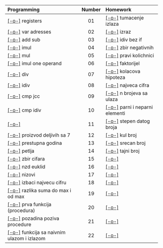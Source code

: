 | Programming                                                            | Number | Homework                                          |
| :--------------------------------------------------------------------- | :----: | :------------------------------------------------ |
| [[-o-]](Programming/09/16/01.asm) registers                            |   01   | [[-o-]](Homework/01.jpg) tumacenje izlaza         |
| [[-o-]](Programming/09/19/01.asm) var adresses                         |   02   | [[-o-]](Homework/02.asm) izraz                    |
| [[-o-]](Programming/09/19/02.asm) add sub                              |   03   | [[-o-]](Homework/03.asm) idiv bez if              |
| [[-o-]](Programming/09/20/01.asm) imul                                 |   04   | [[-o-]](Homework/04.asm) zbir negativnih          |
| [[-o-]](Programming/09/24/01.asm) mul                                  |   05   | [[-o-]](Homework/05.asm) pravi kolichnici         |
| [[-o-]](Programming/09/24/02.asm) imul one operand                     |   06   | [[-o-]](Homework/06.asm) faktorijel               |
| [[-o-]](Programming/09/26/01.asm) div                                  |   07   | [[-o-]](Homework/07.asm) kolacova hipoteza        |
| [[-o-]](Programming/09/26/02.asm) idiv                                 |   08   | [[-o-]](Homework/08.asm) najveca cifra            |
| [[-o-]](Programming/09/27/01.asm) cmp jcc                              |   09   | [[-o-]](Homework/09.asm) n brojeva sa ulaza       |
| [[-o-]](Programming/09/27/02.asm) cmp idiv                             |   10   | [[-o-]](Homework/10.asm) parni i neparni elementi |
| [[-o-]]()                                                              |   11   | [[-o-]](Homework/11.asm) stepen datog broja       |
| [[-o-]](Programming/10/03/01.asm) proizvod deljivih sa 7               |   12   | [[-o-]](Homework/12.asm) kul broj                 |
| [[-o-]](Programming/10/03/02.asm) prestupna godina                     |   13   | [[-o-]](Homework/13.asm) srecan broj              |
| [[-o-]](Programming/10/08/01.asm) petlja                               |   14   | [[-o-]](Homework/14.asm) tajni broj               |
| [[-o-]](Programming/10/08/02.asm) zbir cifara                          |   15   | [[-o-]]()                                         |
| [[-o-]](Programming/10/08/03.asm) nzd euklid                           |   16   | [[-o-]]()                                         |
| [[-o-]](Programming/10/18/01.asm) nizovi                               |   17   | [[-o-]]()                                         |
| [[-o-]](Programming/10/19/01.asm) izbaci najvecu cifru                 |   18   | [[-o-]]()                                         |
| [[-o-]](Programming/10/22/01.asm) razlika suma do max i od max         |   19   | [[-o-]]()                                         |
| [[-o-]](Programming/10/22/01.asm) prva funkcija (procedura)            |   20   | [[-o-]]()                                         |
| [[-o-]](Programming/10/24/01.asm) pozadina poziva procedure            |   21   | [[-o-]]()                                         |
| [[-o-]](Programming/11/07/01.asm) funkcija sa naivnim ulazom i izlazom |   22   | [[-o-]]()                                         |

